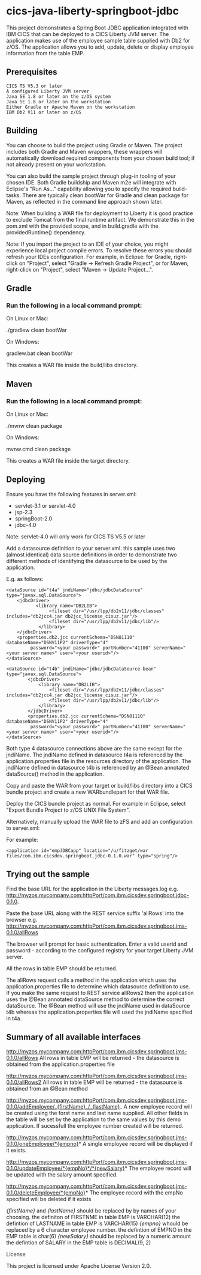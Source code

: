 # cics-java-liberty-springboot-jdbc

This project demonstrates a Spring Boot JDBC application integrated with IBM CICS that can be deployed to a CICS Liberty JVM server. The application makes use of the employee sample table supplied with Db2 for z/OS. The application allows you to add, update, delete or display employee information from the table EMP.

## Prerequisites

    CICS TS V5.3 or later
    A configured Liberty JVM server
    Java SE 1.8 or later on the z/OS system
    Java SE 1.8 or later on the workstation
    Either Gradle or Apache Maven on the workstation
    IBM Db2 V11 or later on z/OS
 
## Building

You can choose to build the project using Gradle or Maven. The project includes both Gradle and Maven wrappers, these wrappers will automatically download required components from your chosen build tool; if not already present on your workstation.

You can also build the sample project through plug-in tooling of your chosen IDE. Both Gradle buildship and Maven m2e will integrate with Eclipse's "Run As..." capability allowing you to specify the required build-tasks. There are typically clean bootWar for Gradle and clean package for Maven, as reflected in the command line approach shown later.

Note: When building a WAR file for deployment to Liberty it is good practice to exclude Tomcat from the final runtime artifact. We demonstrate this in the pom.xml with the provided scope, and in build.gradle with the providedRuntime() dependency.

Note: If you import the project to an IDE of your choice, you might experience local project compile errors. To resolve these errors you should refresh your IDEs configuration. For example, in Eclipse: for Gradle, right-click on "Project", select "Gradle -> Refresh Gradle Project", or for Maven, right-click on "Project", select "Maven -> Update Project...".

## Gradle

### Run the following in a local command prompt:

On Linux or Mac:

./gradlew clean bootWar

On Windows:

gradlew.bat clean bootWar

This creates a WAR file inside the build/libs directory.

## Maven

### Run the following in a local command prompt:

On Linux or Mac:

./mvnw clean package

On Windows:

mvnw.cmd clean package

This creates a WAR file inside the target directory.

## Deploying

Ensure you have the following features in server.xml:
* servlet-3.1 or servlet-4.0
* jsp-2.3
* springBoot-2.0
* jdbc-4.0


Note: servlet-4.0 will only work for CICS TS V5.5 or later

Add a datasource definition to your server.xml. this sample uses two (almost identical) data source definitions in order to demonstrate two different methods of identifying the datasource to be used by the application.

E.g. as follows:

```
<dataSource id="t4a" jndiName="jdbc/jdbcDataSource" type="javax.sql.DataSource">
    <jdbcDriver>
           <library name="DB2LIB">
                <fileset dir="/usr/lpp/db2v11/jdbc/classes" includes="db2jcc4.jar db2jcc_license_cisuz.jar"/>
                <fileset dir="/usr/lpp/db2v11/jdbc/lib"/>
            </library>
    </jdbcDriver>
    <properties.db2.jcc currentSchema="DSN81110" databaseName="DSNV11P2" driverType="4"
	     password="<your password>" portNumber="41100" serverName="<your server name>" user="<your userid>"/>
</dataSource>
```        

```
<dataSource id="t4b" jndiName="jdbc/jdbcDataSource-bean" type="javax.sql.DataSource">
        <jdbcDriver>
            <library name="DB2LIB">
                <fileset dir="/usr/lpp/db2v11/jdbc/classes" includes="db2jcc4.jar db2jcc_license_cisuz.jar"/>
                <fileset dir="/usr/lpp/db2v11/jdbc/lib"/>
            </library>
        </jdbcDriver>
        <properties.db2.jcc currentSchema="DSN81110" databaseName="DSNV11P2" driverType="4" 
	     password="<your password>" portNumber="41100" serverName="<your server name>" user="<your userid>"/>
</dataSource> 
```

Both type 4 datasource connections above are the same except for the jndiName. 
The jndiName defined in datasource t4a is referenced by the application.properties file in the resources directory of the application.
The jndiName defined in datasource t4b is referenced by an @Bean annotated dataSource() method in the application.

Copy and paste the WAR from your target or build/libs directory into a CICS bundle project and create a new WARbundlepart for that WAR file.

Deploy the CICS bundle project as normal. For example in Eclipse, select "Export Bundle Project to z/OS UNIX File System".

Alternatively, manually upload the WAR file to zFS and add an <application> configuration to server.xml:

For example:
```
<application id="empJDBCapp" location="/u/fitzget/war files/com.ibm.cicsdev.springboot.jdbc-0.1.0.war" type="spring"/>
```

## Trying out the sample

Find the base URL for the application in the Liberty messages.log 
    e.g. http://myzos.mycompany.com:httpPort/com.ibm.cicsdev.springboot.jdbc-0.1.0.

Paste the base URL along with the REST service suffix 'allRows' into the browser 
    e.g. http://myzos.mycompany.com:httpPort/com.ibm.cicsdev.springboot.jms-0.1.0/allRows

The browser will prompt for basic authentication. Enter a valid userid and password - according to the configured registry for your target Liberty JVM server.

All the rows in table EMP should be returned.

The allRows request calls a method in the application which uses the application.properties file to determine which datasource definition to use. If you make the same request to REST service allRows2 then the application uses the @Bean annotated dataSource method to determine the correct dataSource. The @Bean method will use the jndiName used in dataSource t4b whereas the application.properties file will used the jndiName specified in t4a.
    
## Summary of all available interfaces     

http://myzos.mycompany.com:httpPort/com.ibm.cicsdev.springboot.jms-0.1.0/allRows
    All rows in table EMP will be returned - the datasource is obtained from the application.properties file
    
http://myzos.mycompany.com:httpPort/com.ibm.cicsdev.springboot.jms-0.1.0/allRows2
    All rows in table EMP will be returned - the datasource is obtained from an @Bean method
    
http://myzos.mycompany.com:httpPort/com.ibm.cicsdev.springboot.jms-0.1.0/addEmployee/_{firstName}_/_{lastName}_
    A new employee record will be created using the forst name and last name supplied. All other fields in
    the table will be set by the application to the same values by this demo application.
    If sucessfull the employee number created will be returned.
    
http://myzos.mycompany.com:httpPort/com.ibm.cicsdev.springboot.jms-0.1.0/oneEmployee/*{empno}*
    A single employee record will be displayed if it exists.
    
http://myzos.mycompany.com:httpPort/com.ibm.cicsdev.springboot.jms-0.1.0/updateEmployee/*{empNo}*/*{newSalary}*
    The employee record will be updated with the salary amount specified.
    
http://myzos.mycompany.com:httpPort/com.ibm.cicsdev.springboot.jms-0.1.0/deleteEmployee/*{empNo}*
    The employee record with the empNo specified will be deleted if it exists


*{firstName}* and *{lastName}* should be replaced by by names of your choosing.
	the definiton of FIRSTNME in table EMP is VARCHAR(12)
	the defintion of LASTNAME in table EMP is VARCHAR(15)
*{empno}* whould be replaced by a 6 character employee number. 
	the defintion of EMPNO in the EMP table is char(6)
*{newSalary}* should be replaced by a numeric amount 
	the defintion of SALARY in the EMP table is DECIMAL(9, 2)

License

This project is licensed under Apache License Version 2.0.
